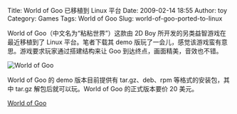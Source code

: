 Title: World of Goo 已移植到 Linux 平台
Date: 2009-02-14 18:55
Author: toy
Category: Games
Tags: World of Goo
Slug: world-of-goo-ported-to-linux

World of Goo（中文名为“粘粘世界”）这款由 2D Boy
所开发的另类益智游戏在最近移植到了 Linux 平台。笔者下载其 demo
版玩了一会儿，感觉该游戏蛮有意思。游戏要求玩家通过搭建结构来让 Goo
到达终点，画面精美，音效也不错。

![World of Goo](http://i.linuxtoy.org/images/2009/02/world-of-goo.png)

World of Goo 的 demo 版本目前提供有 tar.gz、deb、rpm
等格式的安装包，其中 tar.gz 解包后就可以玩。World of Goo 的正式版本要价
20 美元。

[World of Goo](http://worldofgoo.com/dl2.php?lk=demo)
